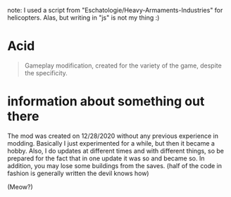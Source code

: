 note: I used a script from "Eschatologie/Heavy-Armaments-Industries" for helicopters. Alas, but writing in "js" is not my thing :)

# Acid
> Gameplay modification, created for the variety of the game, despite the specificity. 

# information about something out there

The mod was created on 12/28/2020 without any previous experience in modding. Basically I just experimented for a while, but then it became a hobby. Also, I do updates at different times and with different things, so be prepared for the fact that in one update it was so and became so. In addition, you may lose some buildings from the saves. (half of the code in fashion is generally written the devil knows how)

(Meow?)
